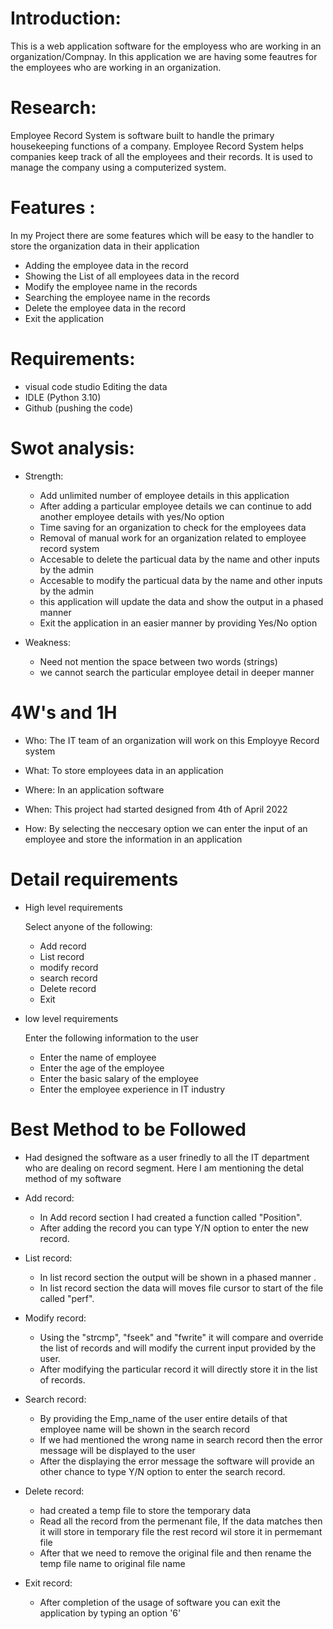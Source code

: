 # Introduction:

This is a web application software for the employess who are working in an organization/Compnay. In this application we are having some feautres for the employees who are working in an organization. 


# Research: 

Employee Record System is software built to handle the primary housekeeping functions of a company. Employee Record System helps companies keep track of all the employees and their records. It is used to manage the company using a computerized system.


# Features :

In my Project there are some features which will be easy to the handler to store the organization data in their application 
 * Adding the employee data in the record 
 * Showing the List of all employees data in the record 
 * Modify the employee name in the records
 * Searching the employee name in the records
 * Delete the employee data in the record
 * Exit the application 


# Requirements: 

* visual code studio Editing the data
* IDLE (Python 3.10)
* Github (pushing the code)


# Swot analysis:

* Strength:

   * Add unlimited number of employee details in this application
   * After adding a particular employee details we can continue to add another employee details with yes/No option
   * Time saving for an organization to check for the employees data 
   * Removal of manual work for an organization related to employee record system
   * Accesable to delete the particual data by the name and other inputs by the admin
   * Accesable to modify the particual data by the name and other inputs by the admin
   * this application will update the data and show the output in a phased manner
   * Exit the application in an easier manner by providing Yes/No option

* Weakness:

   * Need not mention the space between two words (strings) 
   * we cannot search the particular employee detail in deeper manner

# 4W's and 1H

* Who: 
The IT team of an organization will work on this Employye Record system

* What:
To store employees data in an application 

* Where: 
In an application software

* When:
This project had started designed from 4th of April 2022

* How:
By selecting the neccesary option we can enter the input of an employee and store the information in an application

# Detail requirements 

 * High level requirements 
 
    Select anyone of the following: 
     * Add record
     * List record
     * modify record 
     * search record
     * Delete record 
     * Exit  

 * low level requirements 

     Enter the following information to the user 
      * Enter the name of employee
      * Enter the age of the employee
      * Enter the basic salary of the employee
      * Enter the employee experience in IT industry

# Best Method to be Followed

   * Had designed the software as a user frinedly to all the IT department who are dealing on record segment.
   Here I am mentioning the detal method of my software 

   * Add record: 
       *  In Add record section I had created a function called "Position".
       *  After adding the record you can type Y/N option to enter the new record.
         
   * List record:
       *  In list record section the output will be shown in a phased manner .
       *  In list record section the data will moves file cursor to start of the file called "perf".

   * Modify record:
       * Using the "strcmp", "fseek" and "fwrite" it will compare and override the list of records and will modify the current input provided by the user.
       * After modifying the particular record it will directly store it in the list of records.

   * Search record:
       * By providing the Emp_name of the user entire details of that employee name will be shown in the search record
       * If we had mentioned the wrong name in search record then the error message will be displayed to the user 
       * After the displaying the error message the software will provide an other chance to type Y/N option to enter the search record.

   * Delete record:
       *  had created a temp file to store the temporary data 
       *  Read all the record from the permenant file, If the data matches then it will store in temporary file the rest record wil store  it in permemant file
       *  After that we need to remove the original file and then rename the temp file name to original file name

   * Exit record: 
       * After completion of the usage of software you can exit the application by typing an option '6'
 



